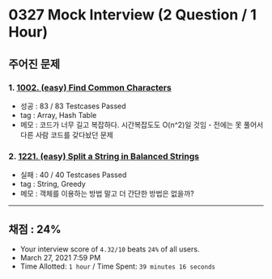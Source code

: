 # 0327 Mock Interview (2 Question / 1 Hour)

## 주어진 문제

### 1. [1002. (easy) Find Common Characters](https://leetcode.com/problems/find-common-characters/)

- 성공 : 83 / 83 Testcases Passed
- tag : Array, Hash Table
- 메모 : 코드가 너무 길고 복잡하다. 시간복잡도도 O(n^2)일 것임 - 전에는 못 풀어서 다른 사람 코드를 갖다놨던 문제

### 2. [1221. (easy) Split a String in Balanced Strings](https://leetcode.com/problems/split-a-string-in-balanced-strings/)

- 실패 : 40 / 40 Testcases Passed
- tag : String, Greedy
- 메모 : 객체를 이용하는 방법 말고 더 간단한 방법은 없을까?

---

## 채점 : 24%

- Your interview score of `4.32/10` beats `24%` of all users.
- March 27, 2021 7:59 PM
- Time Allotted: `1 hour` / Time Spent: `39 minutes 16 seconds`
